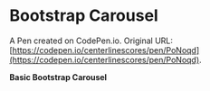 # Bootstrap Carousel

A Pen created on CodePen.io. Original URL: [https://codepen.io/centerlinescores/pen/PoNoqd](https://codepen.io/centerlinescores/pen/PoNoqd).

**Basic Bootstrap Carousel**
